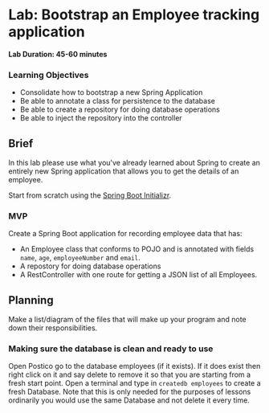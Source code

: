 # Lab: Bootstrap an Employee tracking application

**Lab Duration: 45-60 minutes**

### Learning Objectives

- Consolidate how to bootstrap a new Spring Application
- Be able to annotate a class for persistence to the database
- Be able to create a repository for doing database operations
- Be able to inject the repository into the controller

## Brief

In this lab please use what you've already learned about Spring to create an entirely new Spring application that allows you to get the details of an employee.

Start from scratch using the [ Spring Boot Initializr](https://start.spring.io/).

### MVP

Create a Spring Boot application for recording employee data that has:
- An Employee class that conforms to POJO and is annotated with fields `name`, `age`, `employeeNumber` and `email`.
- A repostory for doing database operations
- A RestController with one route for getting a JSON list of all Employees.

## Planning

Make a list/diagram of the files that will make up your program and note down their responsibilities.

### Making sure the database is clean and ready to use

Open Postico go to the database employees (if it exists).
If it does exist then right click on it and say delete to remove it so that you are starting from a fresh start point.
Open a terminal and type in ```createdb employees``` to create a fresh Database.
Note that this is only needed for the purposes of lessons ordinarily you would use the same Database and not delete it every time.
